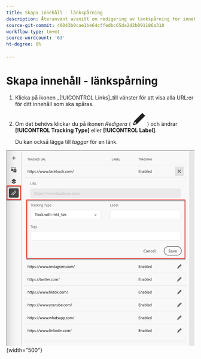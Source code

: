 ```yaml
---
title: Skapa innehåll - länkspårning
description: Återanvänt avsnitt om redigering av länkspårning för innehållsredigering
source-git-commit: 40043b0cae1be64cffedbc65da2d2b091186a310
workflow-type: tm+mt
source-wordcount: '63'
ht-degree: 0%

---
```


# Skapa innehåll - länkspårning

1. Klicka på ikonen _[!UICONTROL Links]_till vänster för att visa alla URL:er för ditt innehåll som ska spåras.

1. Om det behövs klickar du på ikonen _Redigera_ ( ![Redigera ](../user/assets/do-not-localize/icon-edit.svg) ) och ändrar **[!UICONTROL Tracking Type]** eller **[!UICONTROL Label]**.

   Du kan också lägga till _taggar_ för en länk.

![Klicka på ikonen Redigera för att komma åt länkspårning](../assets/content-design-shared/visual-designer-links.png){width="500"}